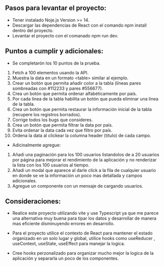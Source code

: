## Pasos para levantar el proyecto:

- Tener instalado Noje.js Version >= 14.
- Descargar las dependencias de React con el comando npm install dentro del proyecto.
- Levantar el proyecto con el comanado npm run dev.

## Puntos a cumplir y adicionales:

- Se completarón los 10 puntos de la prueba.

1. Fetch a 100 elementos usando la API.
2. Muestra la data en un formato &lt;table&gt; similar al ejemplo.
3. Crear un botón que permita añadir color a la tabla (líneas pares sombreadas con
   #112233 y pares #556677).
4. Crea un botón que permita ordenar alfabéticamente por país.
5. Por cada línea de la tabla habilita un botón que pueda eliminar una línea de la tabla.
6. Crea un botón que permita restaurar la información inicial de la tabla (recupere los
   registros borrados).
7. Corrige todos los bugs que consideres.
8. Crea un botón que permita filtrar la data por país.
9. Evita ordenar la data cada vez que filtro por país.
10. Ordena la data al clickear la columna header (titulo) de cada campo.

- Adicinalmente agregue:

1. Añadi una paginación para los 100 usuarios listandolos de a 20 usuarios por página para mejorar el rendimiento de la aplicación y no renderizar la lista con los 100 usuarios al tiempo.
2. Añadi un modal que aparece al darle click a la fila de cualquier usuario en donde se ve la información un poco mas detallada y campos adicionales.
3. Agregue un componente con un mensaje de cargando usuarios.

## Consideraciones:

- Realice este proyecto utilizando vite y use Typescript ya que me parece una alternativa muy buena para tipar los datos y desarrollar de manera mas eficiente disminuyendo errores en desarrollo.

- Para el proyecto utilice el contexto de React para mantener el estado organizado en un solo lugar y global, utilice hooks como useReducer , useContext, useState, useEffect para manejar la logica.

- Cree hooks perzonalizado para organizar mucho mejor la logica de la aplicación y separarla un poco de los componentes.
